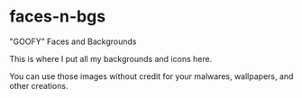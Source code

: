 # faces-n-bgs
\"GOOFY\" Faces and Backgrounds

This is where I put all my backgrounds and icons here.

You can use those images without credit for your malwares, wallpapers, and other creations.

